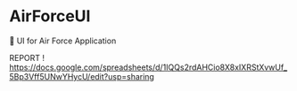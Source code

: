 # AirForceUI

🎨 UI for Air Force Application

REPORT !
https://docs.google.com/spreadsheets/d/1IQQs2rdAHCio8X8xIXRStXvwUf_5Bp3Vff5UNwYHycU/edit?usp=sharing